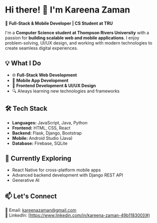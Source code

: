 # Hi there! 👋 I'm Kareena Zaman  
🚀 **Full-Stack & Mobile Developer | CS Student at TRU**  

I'm a **Computer Science student at Thompson Rivers University** with a passion for **building scalable web and mobile applications**. I enjoy problem-solving, UI/UX design, and working with modern technologies to create seamless digital experiences.  

## 💡 What I Do  
- 🌐 **Full-Stack Web Development**
- 📱 **Mobile App Development**
- 🎨 **Frontend Development & UI/UX Design**  
- 🔍 Always learning new technologies and frameworks  

## 🛠️ Tech Stack  
- **Languages:** JavaScript, Java, Python  
- **Frontend:** HTML, CSS, React  
- **Backend:** Flask, Django, Bootstrap  
- **Mobile:** Android Studio (Java)  
- **Database:** Firebase, SQLite  

## 🌱 Currently Exploring  
- React Native for cross-platform mobile apps  
- Advanced backend development with Django REST API
- Generative AI 

## 📫 Let's Connect  
📧 Email: kareenazaman@gmail.com  
💼 LinkedIn: [https://www.linkedin.com/in/kareena-zaman-49b118300](#)  
